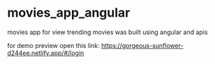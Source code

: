 # movies_app_angular
movies app for view trending movies was built using angular and apis

for demo preview open this link: https://gorgeous-sunflower-d244ee.netlify.app/#/login
